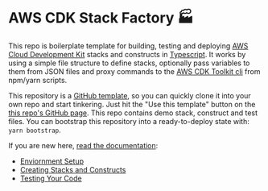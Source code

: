 # AWS CDK Stack Factory 🏭

This repo is boilerplate template for building, testing and deploying [AWS Cloud Development Kit](https://docs.aws.amazon.com/cdk/latest/guide/home.html) stacks and constructs in [Typescript](https://www.typescriptlang.org/). It works by using a simple file structure to define stacks, optionally pass variables to them from JSON files and proxy commands to the [AWS CDK Toolkit cli](https://docs.aws.amazon.com/cdk/latest/guide/tools.html) from npm/yarn scripts.

This repository is a [GitHub template](https://help.github.com/en/github/creating-cloning-and-archiving-repositories/creating-a-repository-from-a-template), so you can quickly clone it into your own repo and start tinkering. Just hit the "Use this template" button on the [this repo's GitHub page](https://github.com/spencerbeggs/aws-cdk-stack-factory). This repo contains demo stack, construct and test files. You can bootstrap this repository into a ready-to-deploy state with: `yarn bootstrap`.

If you are new here, [read the documentation](docs):

-   [Enviornment Setup](setup)
-   [Creating Stacks and Constructs](usage)
-   [Testing Your Code](testing)
